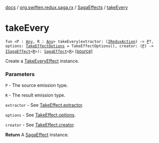 [docs](../../index.md) / [org.swiften.redux.saga.rx](../index.md) / [SagaEffects](index.md) / [takeEvery](./take-every.md)

# takeEvery

`fun <P : `[`Any`](https://kotlinlang.org/api/latest/jvm/stdlib/kotlin/-any/index.html)`, R : `[`Any`](https://kotlinlang.org/api/latest/jvm/stdlib/kotlin/-any/index.html)`> takeEvery(extractor: (`[`IReduxAction`](../../org.swiften.redux.core/-i-redux-action.md)`) -> `[`P`](take-every.md#P)`?, options: `[`TakeEffectOptions`](../-take-effect-options/index.md)` = TakeEffectOptions(), creator: (`[`P`](take-every.md#P)`) -> `[`ISagaEffect`](../../org.swiften.redux.saga.common/-i-saga-effect.md)`<`[`R`](take-every.md#R)`>): `[`SagaEffect`](../../org.swiften.redux.saga.common/-saga-effect/index.md)`<`[`R`](take-every.md#R)`>` [(source)](https://github.com/protoman92/KotlinRedux/tree/master/common/common-rx-saga/src/main/kotlin/org/swiften/redux/saga/rx/SagaEffects.kt#L105)

Create a [TakeEveryEffect](../-take-every-effect/index.md) instance.

### Parameters

`P` - The source emission type.

`R` - The result emission type.

`extractor` - See [TakeEffect.extractor](../-take-effect/extractor.md).

`options` - See [TakeEffect.options](../-take-effect/options.md).

`creator` - See [TakeEffect.creator](../-take-effect/creator.md).

**Return**
A [SagaEffect](../../org.swiften.redux.saga.common/-saga-effect/index.md) instance.

